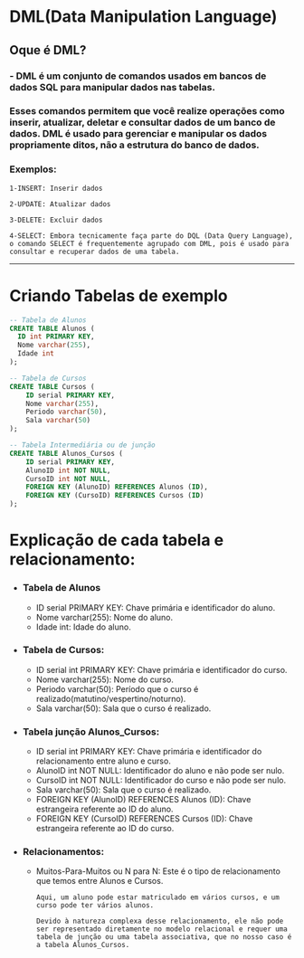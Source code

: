 # DML(Data Manipulation Language)

## Oque é DML?
 
### - DML é um conjunto de comandos usados em bancos de dados SQL para manipular dados nas tabelas.

### Esses comandos permitem que você realize operações como inserir, atualizar, deletar e consultar dados de um banco de dados. DML é usado para gerenciar e manipular os dados propriamente ditos, não a estrutura do banco de dados.
### Exemplos:

    1-INSERT: Inserir dados

    2-UPDATE: Atualizar dados

    3-DELETE: Excluir dados

    4-SELECT: Embora tecnicamente faça parte do DQL (Data Query Language), o comando SELECT é frequentemente agrupado com DML, pois é usado para consultar e recuperar dados de uma tabela.
___


# Criando Tabelas de exemplo

```sql
-- Tabela de Alunos
CREATE TABLE Alunos (
  ID int PRIMARY KEY,
  Nome varchar(255),
  Idade int
);

-- Tabela de Cursos
CREATE TABLE Cursos (
    ID serial PRIMARY KEY,
    Nome varchar(255),
    Periodo varchar(50),
    Sala varchar(50)
);

-- Tabela Intermediária ou de junção
CREATE TABLE Alunos_Cursos (
    ID serial PRIMARY KEY,
    AlunoID int NOT NULL,
    CursoID int NOT NULL,
    FOREIGN KEY (AlunoID) REFERENCES Alunos (ID),
    FOREIGN KEY (CursoID) REFERENCES Cursos (ID)
);
```


# Explicação de cada tabela e relacionamento:

* ### Tabela de Alunos
  * ID serial PRIMARY KEY: Chave  primária e identificador do aluno.
  * Nome varchar(255): Nome do aluno.
  * Idade int: Idade do aluno.

* ### Tabela de Cursos:
  * ID serial int PRIMARY KEY: Chave  primária e identificador do curso.
  * Nome varchar(255): Nome do curso.
  * Periodo varchar(50): Período que o curso é realizado(matutino/vespertino/noturno).
  * Sala varchar(50): Sala que o curso é realizado.


* ### Tabela junção Alunos_Cursos:
  * ID serial int PRIMARY KEY: Chave  primária e identificador do relacionamento entre aluno e curso.
  * AlunoID int NOT NULL: Identificador do aluno e não pode ser nulo.
  * CursoID int NOT NULL: Identificador do curso e não pode ser nulo.
  * Sala varchar(50): Sala que o curso é realizado.
  * FOREIGN KEY (AlunoID) REFERENCES Alunos (ID): Chave estrangeira referente ao ID do aluno.
  * FOREIGN KEY (CursoID) REFERENCES Cursos (ID): Chave estrangeira referente ao ID do curso.

* ### Relacionamentos:
  * Muitos-Para-Muitos ou N para N: Este é o tipo de relacionamento que temos entre Alunos e Cursos.
  
        Aqui, um aluno pode estar matriculado em vários cursos, e um curso pode ter vários alunos.
        
        Devido à natureza complexa desse relacionamento, ele não pode ser representado diretamente no modelo relacional e requer uma tabela de junção ou uma tabela associativa, que no nosso caso é a tabela Alunos_Cursos.




